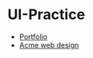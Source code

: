 # UI-Practice
* [Portfolio](https://burnerb.github.io/UI-Practice/Portfolio)
* [Acme web design](https://burnerb.github.io/UI-Practice/Acme/)
